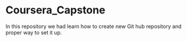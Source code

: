 # Coursera_Capstone
In this repository we had  learn how to create new Git hub repository and proper way to set it up. 
